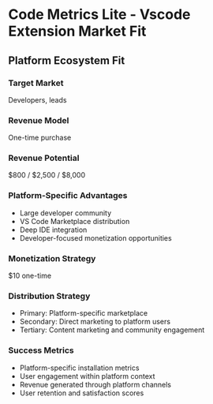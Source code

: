 # Code Metrics Lite - Vscode Extension Market Fit

## Platform Ecosystem Fit

### Target Market
Developers, leads

### Revenue Model
One-time purchase

### Revenue Potential
$800 / $2,500 / $8,000

### Platform-Specific Advantages
- Large developer community
- VS Code Marketplace distribution
- Deep IDE integration
- Developer-focused monetization opportunities

### Monetization Strategy
$10 one-time

### Distribution Strategy
- Primary: Platform-specific marketplace
- Secondary: Direct marketing to platform users
- Tertiary: Content marketing and community engagement

### Success Metrics
- Platform-specific installation metrics
- User engagement within platform context
- Revenue generated through platform channels
- User retention and satisfaction scores
